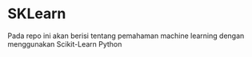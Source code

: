 # SKLearn
Pada repo ini akan berisi tentang pemahaman machine learning dengan menggunakan Scikit-Learn Python
